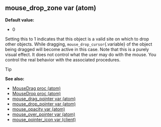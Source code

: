 ## mouse_drop_zone var (atom)

**Default value:**
+   0


Setting this to 1 indicates that this object is a valid site on
which to drop other objects. While dragging,
`mouse_drop_cursor`{.variable} of the object being dragged will become
active in this case. Note that this is a purely visual effect. It does
not control what the user may do with the mouse. You control the real
behavior with the associated procedures.

> [!TIP] 
> **See also:**
> +   [MouseDrag proc (atom)](/ref/atom/proc/MouseDrag.md) 
> +   [MouseDrop proc (atom)](/ref/atom/proc/MouseDrop.md) 
> +   [mouse_drag_pointer var (atom)](/ref/atom/var/mouse_drag_pointer.md) 
> +   [mouse_drop_pointer var (atom)](/ref/atom/var/mouse_drop_pointer.md) 
> +   [mouse_opacity var (atom)](/ref/atom/var/mouse_opacity.md) 
> +   [mouse_over_pointer var (atom)](/ref/atom/var/mouse_over_pointer.md) 
> +   [mouse_pointer_icon var (client)](/ref/client/var/mouse_pointer_icon.md) <!-- -->